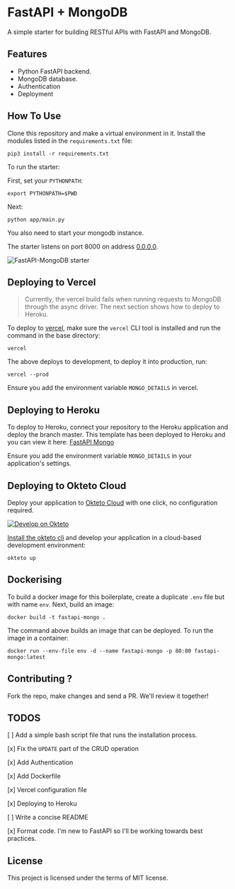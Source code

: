 # FastAPI + MongoDB

A simple starter for building RESTful APIs with FastAPI and MongoDB. 

## Features

+ Python FastAPI backend.
+ MongoDB database.
+ Authentication
+ Deployment

## How To Use

Clone this repository and make a virtual environment in it. Install the modules listed in the `requirements.txt` file:

```console
pip3 install -r requirements.txt
```

To run the starter:

First, set your `PYTHONPATH`:

```console
export PYTHONPATH=$PWD
```

Next:

```console
python app/main.py
```

You also need to start your mongodb instance.

The starter listens on port 8000 on address [0.0.0.0](0.0.0.0). 

![FastAPI-MongoDB starter](https://res.cloudinary.com/adeshina/image/upload/v1600180509/fopab9idhrjqeqds4izk.png)

## Deploying to Vercel

> Currently, the vercel build fails when running requests to MongoDB through the async driver. The next section shows how to deploy to Heroku.

To deploy to [vercel](https://vercel.com), make sure the `vercel` CLI tool is installed and run the command in the base directory:

```console
vercel 
```

The above deploys to development, to deploy it into production, run:

```console
vercel --prod
```

Ensure you add the environment variable `MONGO_DETAILS` in vercel.

## Deploying to Heroku

To deploy to Heroku, connect your repository to the Heroku application and deploy the branch master. This template has been deployed to Heroku and you can view it here: [FastAPI Mongo](https://fastapi-mongo.herokuapp.com/)

Ensure you add the environment variable `MONGO_DETAILS` in your application's settings.

## Deploying to Okteto Cloud

Deploy your application to [Okteto Cloud](https://okteto.com) with one click, no configuration required.

<a href="https://cloud.okteto.com/deploy">
  <img src="https://okteto.com/develop-okteto.svg" alt="Develop on Okteto">
</a>

[Install the okteto cli](https://okteto.com/docs/getting-started/installation) and develop your application in a cloud-based development environment:

```
okteto up
```

## Dockerising

To build a docker image for this boilerplate, create a duplicate `.env` file but with name `env`. Next, build an image:

```console
docker build -t fastapi-mongo .
```

The command above builds an image that can be deployed. To run the image in a container:

```console
docker run --env-file env -d --name fastapi-mongo -p 80:80 fastapi-mongo:latest
```

## Contributing ?

Fork the repo, make changes and send a PR. We'll review it together!

## TODOS

[ ] Add a simple bash script file that runs the installation process.

[x] Fix the `UPDATE` part of the CRUD operation

[x] Add Authentication

[x] Add Dockerfile

[x] Vercel configuration file

[x] Deploying to Heroku

[ ] Write a concise README

[x] Format code. I'm new to FastAPI so I'll be working towards best practices.


## License

This project is licensed under the terms of MIT license.
